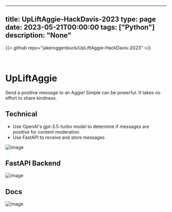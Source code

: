 
---
title: UpLiftAggie-HackDavis-2023
type: page
date: 2023-05-21T00:00:00
tags: ["Python"]
description: "None"
---

{{< github repo="jakeroggenbuck/UpLiftAggie-HackDavis-2023" >}}

<br>

# UpLiftAggie
Send a positive message to an Aggie! Simple can be powerful. It takes no effort to share kindness.

## Technical
- Use OpenAI's gpt-3.5-turbo model to determine if messages are positive for content moderation
- Use FastAPI to receive and store messages
 
![Image](./upliftaggie.jpeg)

## FastAPI Backend
![image](https://github.com/JakeRoggenbuck/UpLiftAggie-HackDavis-2023/assets/35516367/c65b0633-b36e-4091-9558-095f82495b10)

## Docs
![image](https://github.com/JakeRoggenbuck/UpLiftAggie-HackDavis-2023/assets/35516367/16adc35d-c306-4275-b7f1-714548ebe559)
